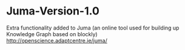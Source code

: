 # Juma-Version-1.0
Extra functionality added to Juma (an online tool used for building up Knowledge Graph based on blockly) http://openscience.adaptcentre.ie/juma/
